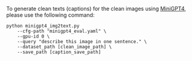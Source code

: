 To generate clean texts (captions) for the clean images using [MiniGPT4](https://github.com/Vision-CAIR/MiniGPT-4), please use the following command: 

```
python minigpt4_img2text.py
    --cfg-path "minigpt4_eval.yaml" \
    --gpu-id 0 \
    --query "describe this image in one sentence." \
    --dataset_path [clean_image_path] \
    --save_path [caption_save_path]
```
